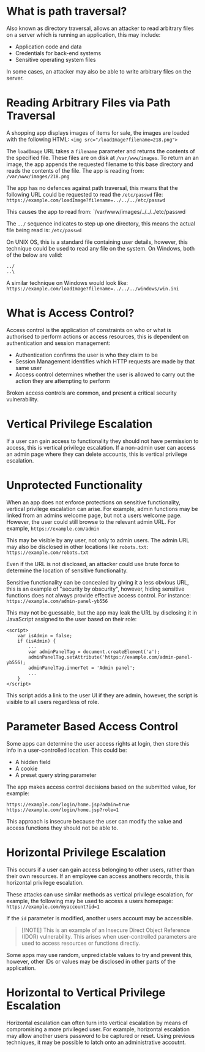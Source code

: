 # What is path traversal?

Also known as directory traversal, allows an attacker to read arbitrary files on a server which is running an application, this may include:

- Application code and data
- Credentials for back-end systems
- Sensitive operating system files

In some cases, an attacker may also be able to write arbitrary files on the server.

# Reading Arbitrary Files via Path Traversal

A shopping app displays images of items for sale, the images are loaded with the following HTML:
`<img src="/loadImage?filename=218.png">`

The `loadImage` URL takes a `filename` parameter and returns the contents of the specified file. These files are on disk at `/var/www/images`. To return an an image, the app appends the requested filename to this base directory and reads the contents of the file. The app is reading from:
`/var/www/images/218.png`

The app has no defences against path traversal, this means that the following URL could be requested to read the `/etc/passwd` file:
`https://example.com/loadImage?filename=../../../etc/passwd`

This causes the app to read from:
`/var/www/images/../../../etc/passwd

The `../` sequence indicates to step up one directory, this means the actual file being read is:
`/etc/passwd`

On UNIX OS, this is a standard file containing user details, however, this technique could be used to read any file on the system. On Windows, both of the below are valid:
```
../
..\ 
```

A similar technique on Windows would look like:
`https://example.com/loadImage?filename=../../../windows/win.ini`

# What is Access Control?

Access control is the application of constraints on who or what is authorised to perform actions or access resources, this is dependent on authentication and session management:

- Authentication confirms the user is who they claim to be
- Session Management identifies which HTTP requests are made by that same user
- Access control determines whether the user is allowed to carry out the action they are attempting to perform

Broken access controls are common, and present a critical security vulnerability.

# Vertical Privilege Escalation

If a user can gain access to functionality they should not have permission to access, this is vertical privilege escalation. If a non-admin user can access an admin page where they can delete accounts, this is vertical privilege escalation.

# Unprotected Functionality

When an app does not enforce protections on sensitive functionality, vertical privilege escalation can arise. For example, admin functions may be linked from an admins welcome page, but not a users welcome page. However, the user could still browse to the relevant admin URL. For example,
`https://example.com/admin`

This may be visible by any user, not only to admin users. The admin URL may also be disclosed in other locations like `robots.txt`:
`https://example.com/robots.txt`

Even if the URL is not disclosed, an attacker could use brute force to determine the location of sensitive functionality.

Sensitive functionality can be concealed by giving it a less obvious URL, this is an example of "security by obscurity", however, hiding sensitive functions does not always provide effective access control. For instance:
`https://example.com/admin-panel-yb556`

This may not be guessable, but the app may leak the URL by disclosing it in JavaScript assigned to the user based on their role:
```
<script>
	var isAdmin = false;
	if (isAdmin) {
		...
		var adminPanelTag = document.createElement('a');
		adminPanelTag.setAttribute('https://example.com/admin-panel-yb556);
		adminPanelTag.innerTet = 'Admin panel';
		...
	}
</script>
```

This script adds a link to the user UI if they are admin, however, the script is visible to all users regardless of role.

# Parameter Based Access Control

Some apps can determine the user access rights at login, then store this info in a user-controlled location. This could be:

- A hidden field
- A cookie
- A preset query string parameter

The app makes access control decisions based on the submitted value, for example:
```
https://example.com/login/home.jsp?admin=true
https://example.com/login/home.jsp?role=1
```

This approach is insecure because the user can modify the value and access functions they should not be able to.

# Horizontal Privilege Escalation

This occurs if a user can gain access belonging to other users, rather than their own resources. If an employee can access anothers records, this is horizontal privilege escalation. 

These attacks can use similar methods as vertical privilege escalation, for example, the following may be used to access a users homepage:
`https://example.com/myaccount?id=1`

If the `id` parameter is modified, another users account may be accessible. 
> [!NOTE] This is an example of an Insecure Direct Object Reference (IDOR) vulnerability. This arises when user-controlled parameters are used to access resources or functions directly.
> 

Some apps may use random, unpredictable values to try and prevent this, however, other IDs or values may be disclosed in other parts of the application.

# Horizontal to Vertical Privilege Escalation

Horizontal escalation can often turn into vertical escalation by means of compromising a more privileged user. For example, horizontal escalation may allow another users password to be captured or reset. Using previous techniques, it may be possible to latch onto an administrative accoutnt.